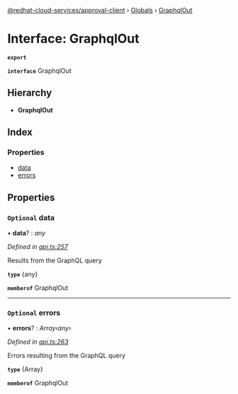 [@redhat-cloud-services/approval-client](../README.md) › [Globals](../globals.md) › [GraphqlOut](graphqlout.md)

# Interface: GraphqlOut

**`export`** 

**`interface`** GraphqlOut

## Hierarchy

* **GraphqlOut**

## Index

### Properties

* [data](graphqlout.md#optional-data)
* [errors](graphqlout.md#optional-errors)

## Properties

### `Optional` data

• **data**? : *any*

*Defined in [api.ts:257](https://github.com/RedHatInsights/javascript-clients/blob/master/packages/approval/api.ts#L257)*

Results from the GraphQL query

**`type`** {any}

**`memberof`** GraphqlOut

___

### `Optional` errors

• **errors**? : *Array‹any›*

*Defined in [api.ts:263](https://github.com/RedHatInsights/javascript-clients/blob/master/packages/approval/api.ts#L263)*

Errors resulting from the GraphQL query

**`type`** {Array<any>}

**`memberof`** GraphqlOut
